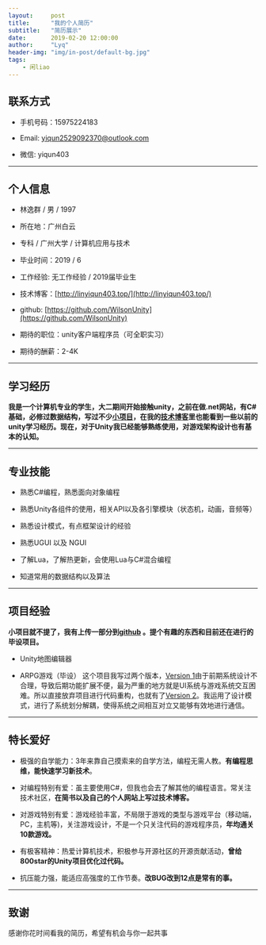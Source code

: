 ```yaml
---
layout:     post
title:      "我的个人简历"
subtitle:   "简历展示"
date:       2019-02-20 12:00:00
author:     "Lyq"
header-img: "img/in-post/default-bg.jpg"
tags:
    - 闲liao
---
```


## 联系方式

* 手机号码：15975224183

* Email: [yiqun2529092370@outlook.com](mailto:yiqun2529092370@outlook.com)

* 微信: yiqun403

---

## 个人信息

* 林逸群 / 男 / 1997

* 所在地：广州白云

* 专科 / 广州大学 / 计算机应用与技术

* 毕业时间：2019 / 6

* 工作经验: 无工作经验 / 2019届毕业生

* 技术博客：[http://linyiqun403.top/](http://linyiqun403.top/)

* github: [https://github.com/WilsonUnity](https://github.com/WilsonUnity)

* 期待的职位：unity客户端程序员（可全职实习）

* 期待的酬薪：2-4K

---

## 学习经历

**我是一个计算机专业的学生，大二期间开始接触unity，之前在做.net网站，有C#基础，必修过数据结构，写过不少[小项目](http://linyiqun403.top/)，在我的[技术博客](http://linyiqun403.top/)里也能看到一些以前的unity学习经历。现在，对于Unity我已经能够熟练使用，对游戏架构设计也有基本的认知。**

---

## 专业技能

* 熟悉C#编程，熟悉面向对象编程

* 熟悉Unity各组件的使用，相关API以及各引擎模块（状态机，动画，音频等）

* 熟悉设计模式，有点框架设计的经验

* 熟悉UGUI 以及 NGUI

* 了解Lua，了解热更新，会使用Lua与C#混合编程

* 知道常用的数据结构以及算法

---

## 项目经验

**小项目就不提了，我有上传一部分到[github](https://github.com/WilsonUnity?tab=repositories) 。提个有趣的东西和目前还在进行的毕设项目。**

* Unity地图编辑器

* ARPG游戏（毕设）
这个项目我写过两个版本，[Version 1](https://github.com/WilsonUnity/MyRPGGame)由于前期系统设计不合理，导致后期功能扩展不便，最为严重的地方就是UI系统与游戏系统交互困难。所以直接放弃项目进行代码重构，也就有了[Version 2](https://gitee.com/yiqun403/Unity-ARPG-Game-Version2)。我运用了设计模式，进行了系统划分解耦，使得系统之间相互对立又能够有效地进行通信。

---

## 特长爱好

* 极强的自学能力：3年来靠自己摸索来的自学方法，编程无需人教。**有编程思维，能快速学习新技术**。

* 对编程特别有爱：虽主要使用C#，但我也会去了解其他的编程语言。常关注技术社区，**在简书以及自己的个人网站上写过技术博客。**

* 对游戏特别有爱：游戏经验丰富，不局限于游戏的类型与游戏平台（移动端，PC，主机等)，关注游戏设计，不是一个只关注代码的游戏程序员，**年均通关10款游戏。**

* 有极客精神：热爱计算机技术，积极参与开源社区的开源贡献活动，**曾给800star的Unity项目优化过代码。**

* 抗压能力强，能适应高强度的工作节奏。**改BUG改到12点是常有的事。**

---

## 致谢

感谢你花时间看我的简历，希望有机会与你一起共事



 